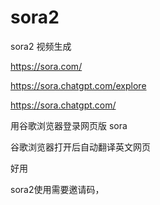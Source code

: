 # sora2
sora2   视频生成


https://sora.com/

https://sora.chatgpt.com/explore


https://sora.chatgpt.com/


用谷歌浏览器登录网页版  sora


谷歌浏览器打开后自动翻译英文网页


好用

sora2使用需要邀请码，

